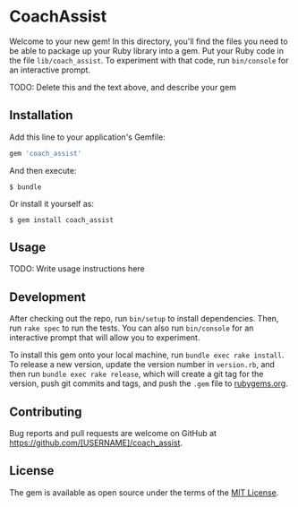 # CoachAssist

Welcome to your new gem! In this directory, you'll find the files you need to be able to package up your Ruby library into a gem. Put your Ruby code in the file `lib/coach_assist`. To experiment with that code, run `bin/console` for an interactive prompt.

TODO: Delete this and the text above, and describe your gem

## Installation

Add this line to your application's Gemfile:

```ruby
gem 'coach_assist'
```

And then execute:

    $ bundle

Or install it yourself as:

    $ gem install coach_assist

## Usage

TODO: Write usage instructions here

## Development

After checking out the repo, run `bin/setup` to install dependencies. Then, run `rake spec` to run the tests. You can also run `bin/console` for an interactive prompt that will allow you to experiment.

To install this gem onto your local machine, run `bundle exec rake install`. To release a new version, update the version number in `version.rb`, and then run `bundle exec rake release`, which will create a git tag for the version, push git commits and tags, and push the `.gem` file to [rubygems.org](https://rubygems.org).

## Contributing

Bug reports and pull requests are welcome on GitHub at https://github.com/[USERNAME]/coach_assist.


## License

The gem is available as open source under the terms of the [MIT License](http://opensource.org/licenses/MIT).

